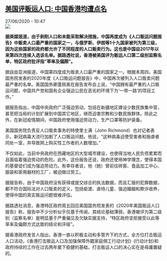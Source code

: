 <!--1593251722000-->
[美国评贩运人口: 中国香港均遭点名](http://www.rfi.fr//cn/%E4%B8%AD%E5%9B%BD/20200627-%E7%BE%8E%E5%9B%BD%E8%AF%84%E8%B4%A9%E8%BF%90%E4%BA%BA%E5%8F%A3-%E4%B8%AD%E5%9B%BD%E9%A6%99%E6%B8%AF%E5%9D%87%E9%81%AD%E7%82%B9%E5%90%8D)
------

<div>27/06/2020 - 10:47</div><img src="https://s.rfi.fr/media/display/e38529f2-200f-11ea-af5c-005056a98db9/w:310/p:16x9/tag_reuters.com2018_binary_rc133afb5800-viewimage.jpg"><p><strong>据美媒报道，由于剥削人口和未能采取解决措施，中国再度成为《人口贩运问题报告》中贩卖人口最严重的国家之一，与俄罗斯、伊朗等1十九国家被列为第三级，因为这些国家的政府都允许了不同程度的人口贩卖行为。这也是中国自2017年以来第四次连续入选该名单。据路透社说，香港被美国评为贩运人口第二级别监察名单，特区政府批评指“草率及偏颇”。</strong></p><div class="t-content__body u-clearfix"><div class="m-interstitial"></div><p>据自由亚洲报道，中国第四度成为贩卖人口最严重的国家之一。根据本周四，美国国务院发表的2020年度《人口贩运问题报告》中，中国再次被列入人口贩卖问题最严重的名单。美国国务卿蓬佩奥在报告发布会上说，“中国拥有最严重的人口贩运问题，中国共产党和国有企业强迫公民在恶劣的环境下为‘一带一路’的项目工作。”</p><p>据报告指出，中国中央政府广泛强迫劳动，包括在新疆地区建设少数民族集中营，甚至把当局的计划扩展到中国其它地区，继而迫害宗教和少数民族群体。除此之外，在新冠疫情期间，中国政府使用强迫劳动力，生产口罩等防护装备。</p><p>美国国务院负责反人口贩卖事务的特使里士满（John Richmond）也对记者表示，新冠病毒大流行加剧了人口贩运问题。他说，“这种病毒迫使受害者和施虐者同处一室，并导致网上购买性工作者的人数增加。”</p><p>不仅如此，当前中央政府在西藏地区的大型城市建设，也使得当地人民负债累累而且面临着强迫劳动的危险。此外，这份报告还说，政府还使用神学理念，使得本国的基督徒们成为强迫劳动力。有幸存者说，他（她）曾前往砖窑、食品加工中心、服装和家用器材的工厂，被迫做过劳工。</p><p>据报告称，由于中国政府没有获得或提交综合的执法数据，而且汇报的犯罪数据，都不符合国际法对人口贩卖的定义，包括偷渡、虐待儿童、强迫婚姻和欺诈收养，使得中国的真实贩运问题很难评估。</p><p>据路透社消息，香港特区政府周五回应美国国务院发表的《2020年美国贩运人口报告》称，报告中不少分析似乎仅基于传闻，其结论基础薄弱，香港被评为第二级别（监察名单）是明显基于严重偏见及欠缺实据支持，“特区政府坚拒接受以此等草率及偏颇方式达致的结论和评级”。</p><p>据香港政府发言人指出，香港一直以积极主动和多管齐下的方式，全方位打击贩运人口活动，《香港打击贩运人口及加强保障外籍家庭佣工行动计划》(行动计划)和政府持续的工作在过去两年奠下稳健的基础，打击贩运人口的决心实在是毋庸置疑的。</p><div class="o-self-promo o-self-promo--nl o-self-promo--hidden" data-selfpromo-newsletter></div><div class="o-self-promo o-self-promo--app o-self-promo--hidden" data-selfpromo-app></div></div>
